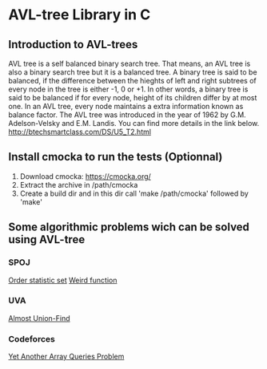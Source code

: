# AVL-tree Library in C

## Introduction to AVL-trees
AVL tree is a self balanced binary search tree. That means, an AVL tree is also a binary search tree but it is a balanced tree. A binary tree is said to be balanced, if the difference between the hieghts of left and right subtrees of every node in the tree is either -1, 0 or +1. In other words, a binary tree is said to be balanced if for every node, height of its children differ by at most one. In an AVL tree, every node maintains a extra information known as balance factor. The AVL tree was introduced in the year of 1962 by G.M. Adelson-Velsky and E.M. Landis.
You can find more details in the link below.
http://btechsmartclass.com/DS/U5_T2.html

## Install cmocka to run the tests (Optionnal)
1. Download cmocka: https://cmocka.org/ 
2. Extract the archive in /path/cmocka
3. Create a build dir and in this dir call 'make /path/cmocka' followed by 'make'

## Some algorithmic problems wich can be solved using AVL-tree 
### SPOJ 
[Order statistic set](https://www.spoj.com/problems/ORDERSET/)
[Weird function](http://www.spoj.com/problems/WEIRDFN/)

### UVA
[Almost Union-Find](https://uva.onlinejudge.org/index.php?option=onlinejudge&page=show_problem&problem=3138)

### Codeforces
[Yet Another Array Queries Problem](http://codeforces.com/problemset/problem/863/D)




